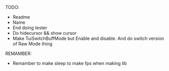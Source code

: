 TODO:
- Readme
- Name
- End doing tester
- Do hidecursor && show cursor
- Make TuiSwitchBuffMode but Enable and disable. And do switch version of Raw Mode thing

REMAMBER:
- Remamber to make sleep to make fps when making lib
